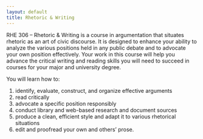 ```yaml
---
layout: default
title: Rhetoric & Writing
---
```


RHE 306 – Rhetoric & Writing is a course in argumentation that situates rhetoric as an art of civic discourse.  It is designed to enhance your ability to analyze the various positions held in any public debate and to advocate your own position effectively.  Your work in this course will help you advance the critical writing and reading skills you will need to succeed in courses for your major and university degree.

You will learn how to:

1. identify, evaluate, construct, and organize effective arguments
2. read critically
3. advocate a specific position responsibly
4. conduct library and web-based research and document sources
5. produce a clean, efficient style and adapt it to various rhetorical situations
6. edit and proofread your own and others’ prose.